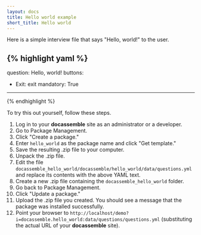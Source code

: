 ```yaml
---
layout: docs
title: Hello world example
short_title: Hello world
---
```


Here is a simple interview file that says "Hello, world!" to the user.

{% highlight yaml %}
---
question: Hello, world!
buttons:
  - Exit: exit
mandatory: True
---
{% endhighlight %}

To try this out yourself, follow these steps.

1. Log in to your **docassemble** site as an administrator or a
   developer.
2. Go to Package Management.
3. Click "Create a package."
4. Enter `hello_world` as the package name and click "Get template."
5. Save the resulting .zip file to your computer.
6. Unpack the .zip file.
7. Edit the file
   `docassemble_hello_world/docassemble/hello_world/data/questions.yml`
   and replace its contents with the above YAML text.
8. Create a new .zip file containing the `docassemble_hello_world`
folder.
9. Go back to Package Management.
10. Click "Update a package."
11. Upload the .zip file you created.  You should see a message that
the package was installed successfully.
12. Point your browser to
    `http://localhost/demo?i=docassemble.hello_world:data/questions/questions.yml`
    (substituting the actual URL of your **docassemble** site).
